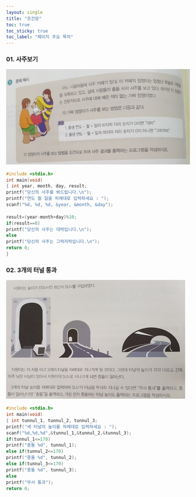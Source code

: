 ```yaml
---
layout: single
title: "조건문"
toc: true
toc_sticky: true
toc_label: "페이지 주요 목차"
---
```


### 01. 사주보기
![C_language_96](/assets/images/C_language_96.jpg)
~~~c
#include <stdio.h>
int main(void)
{ int year, month, day, result;
printf("당신의 사주를 봐드립니다.\n");
printf("연도 월 일을 차례대로 입력하세요 : ");
scanf("%d, %d, %d, &year, &month, &day");

result=(year-month+day)%10;
if(result==0)
printf("당신의 사주는 대박입니다.\n");
else 
printf("당신의 사주는 그럭저럭입니다.\n");
return 0;
}
~~~

### 02. 3개의 터널 통과
![C_language_98](/assets/images/C_language_98.jpg)
~~~c
#include <stdio.h>
int main(void)
{ int tunnul_1, tunnul_2, tunnul_3;
printf("세 터널의 높이를 차례대로 입력하세요 : ");
scanf("%d,%d,%d",&tunnul_1,&tunnul_2,&tunnul_3);
if(tunnul_1<=170)
printf("충돌 %d", tunnul_1);
else if(tunnul_2<=170)
printf("충돌 %d", tunnul_2);
else if(tunnul_3<=170)
printf("충돌 %d", tunnul_3);
else
printf("무사 통과");
return 0;
~~~
